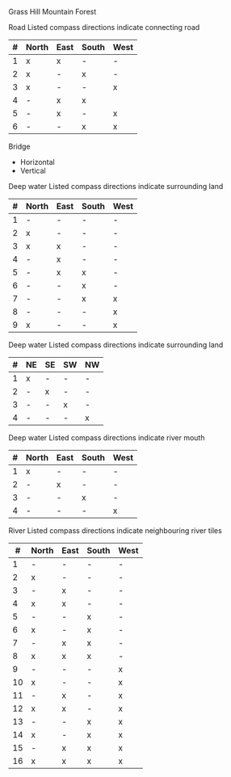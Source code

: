 Grass
Hill
Mountain
Forest

Road
Listed compass directions indicate connecting road

| #   | North | East | South | West |
| --- | ----- | ---- | ----- | ---- |
| 1   | x     | x    | -     | -    |
| 2   | x     | -    | x     | -    |
| 3   | x     | -    | -     | x    |
| 4   | -     | x    | x     |      |
| 5   | -     | x    | -     | x    |
| 6   | -     | -    | x     | x    |

Bridge
* Horizontal
* Vertical

Deep water
Listed compass directions indicate surrounding land

| #   | North | East | South | West |
| --- | ----- | ---- | ----- | ---- |
| 1   | -     | -    | -     | -    |
| 2   | x     | -    | -     | -    |
| 3   | x     | x    | -     | -    |
| 4   | -     | x    | -     | -    |
| 5   | -     | x    | x     | -    |
| 6   | -     | -    | x     | -    |
| 7   | -     | -    | x     | x    |
| 8   | -     | -    | -     | x    |
| 9   | x     | -    | -     | x    |
Deep water
Listed compass directions indicate surrounding land

| #   | NE  | SE  | SW  | NW  |
| --- | --- | --- | --- | --- |
| 1   | x   | -   | -   | -   |
| 2   | -   | x   | -   | -   |
| 3   | -   | -   | x   | -   |
| 4   | -   | -   | -   | x   |
Deep water
Listed compass directions indicate river mouth

| #   | North | East | South | West |
| --- | ----- | ---- | ----- | ---- |
| 1   | x     | -    | -     | -    |
| 2   | -     | x    | -     | -    |
| 3   | -     | -    | x     | -    |
| 4   | -     | -    | -     | x    |

River
Listed compass directions indicate neighbouring river tiles

| #   | North | East | South | West |
| --- | ----- | ---- | ----- | ---- |
| 1   | -     | -    | -     | -    |
| 2   | x     | -    | -     | -    |
| 3   | -     | x    | -     | -    |
| 4   | x     | x    | -     | -    |
| 5   | -     | -    | x     | -    |
| 6   | x     | -    | x     | -    |
| 7   | -     | x    | x     | -    |
| 8   | x     | x    | x     | -    |
| 9   | -     | -    | -     | x    |
| 10  | x     | -    | -     | x    |
| 11  | -     | x    | -     | x    |
| 12  | x     | x    | -     | x    |
| 13  | -     | -    | x     | x    |
| 14  | x     | -    | x     | x    |
| 15  | -     | x    | x     | x    |
| 16  | x     | x    | x     | x    |
